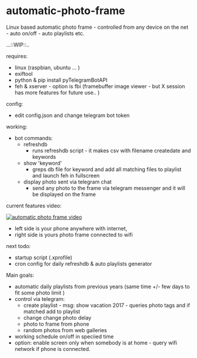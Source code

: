 # automatic-photo-frame
Linux based automatic photo frame - controlled from any device on the net - auto on/off - auto playlists etc.

...::WIP::..

requires:
- linux (raspbian, ubuntu ... )
- exiftool
- python & pip install pyTelegramBotAPI
- feh & xserver - option is fbi (framebuffer image viewer - but X session has more features for future use.. )

config:
- edit config.json and change telegram bot token

working:
- bot commands:
    - refreshdb
        - runs refreshdb script - it makes csv with filename createdate and keywords
    - show 'keyword'
        - greps db file for keyword and add all matching files to playlist and launch feh in fullscreen
    - display photo sent via telegram chat
        - send any photo to the frame via telegram messenger and it will be displayed on the frame
        
current features video:

[![automatic photo frame video](https://img.youtube.com/vi/R3AQWtuPeqg/0.jpg)](https://youtu.be/R3AQWtuPeqg)
- left side is your phone anywhere with internet, 
- right side is yours photo frame connected to wifi

next todo:
- startup script (.xprofile)
- cron config for daily refreshdb & auto playlists generator

Main goals:
- automatic daily playlists from previous years (same time +/- few days to fit some photo limit )
- control via telegram:
    - create playlist - msg: show vacation 2017 - queries photo tags and if matched add to playlist
    - change change photo delay 
    - photo to frame from phone
    - random photos from web galleries
- working schedule on/off in speciied time
- option: enable screen only when somebody is at home - query wifi network if phone is connected.

